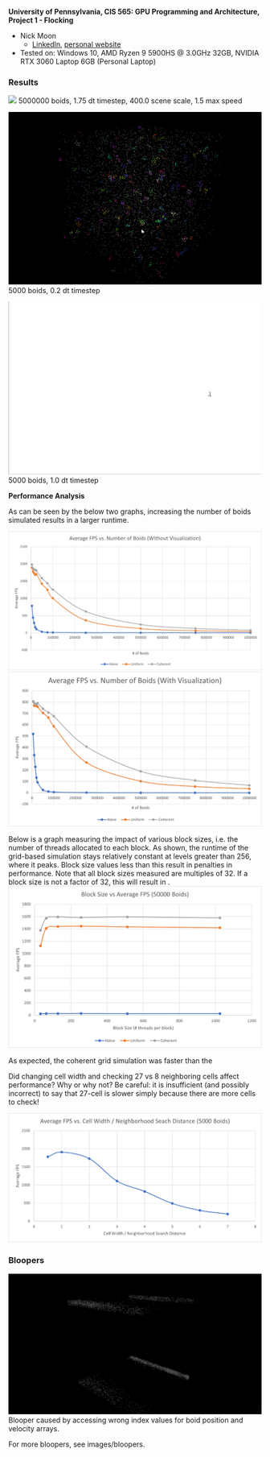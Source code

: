 **University of Pennsylvania, CIS 565: GPU Programming and Architecture,
Project 1 - Flocking**

* Nick Moon
  * [LinkedIn](https://www.linkedin.com/in/nick-moon1/), [personal website](https://nicholasmoon.github.io/)
* Tested on: Windows 10, AMD Ryzen 9 5900HS @ 3.0GHz 32GB, NVIDIA RTX 3060 Laptop 6GB (Personal Laptop)

### Results

![](images/5000000_boids_smaller.gif)
5000000 boids, 1.75 dt timestep, 400.0 scene scale, 1.5 max speed

![](images/5000_boids_02_dt.gif)
5000 boids, 0.2 dt timestep

![](images/5000_boids_1_dt.gif)
5000 boids, 1.0 dt timestep

**Performance Analysis**

As can be seen by the below two graphs, increasing the number of boids simulated results in a larger runtime.

![](images/boids_vs_fps.png)
![](images/boids_vs_fps_with_vis.png)

Below is a graph measuring the impact of various block sizes, i.e. the number of threads allocated to each block. 
As shown, the runtime of the grid-based simulation stays relatively constant at levels greater than 256, where it peaks.
Block size values less than this result in penalties in performance.
Note that all block sizes measured are multiples of 32. If a block size is not a factor of 32, this will result in .
![](images/blocksize_vs_fps.png)

As expected, the coherent grid simulation was faster than the 

Did changing cell width and checking 27 vs 8 neighboring cells affect performance? Why or why not? Be careful: it is insufficient (and possibly incorrect) to say that 27-cell is slower simply because there are more cells to check!

![](images/ratio_vs_fps.png)

### Bloopers

![](images/bloopers/blooper_graydeath.PNG)
Blooper caused by accessing wrong index values for boid position and velocity arrays.

For more bloopers, see images/bloopers.